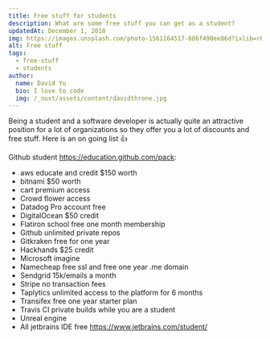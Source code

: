 ```yaml
---
title: Free stuff for students
description: What are some free stuff you can get as a student?
updatedAt: December 1, 2018
img: https://images.unsplash.com/photo-1561164517-686f490ee86d?ixlib=rb-1.2.1&ixid=eyJhcHBfaWQiOjEyMDd9&auto=format&fit=crop&w=634&q=60
alt: Free stuff
tags:
  - free-stuff
  - students
author:
  name: David Yu
  bio: I love to code
  img: /_nuxt/assets/content/davidthrone.jpg
---
```


Being a student and a software developer is actually quite an attractive position for a lot of organizations so they offer you a lot of discounts and free stuff. Here is an on going list :+1:

Github student https://education.github.com/pack:
- aws educate and credit $150 worth
- bitnami $50 worth
- cart premium access
- Crowd flower access
- Datadog Pro account free
- DigitalOcean $50 credit
- Flatiron school free one month membership
- Github unlimited private repos
- Gitkraken free for one year
- Hackhands $25 credit
- Microsoft imagine
- Namecheap free ssl and free one year .me domain
- Sendgrid 15k/emails a month
- Stripe no transaction fees
- Taplytics unlimited access to the platform for 6 months
- Transifex free one year starter plan
- Travis CI private builds while you are a student
- Unreal engine
- All jetbrains IDE free https://www.jetbrains.com/student/
